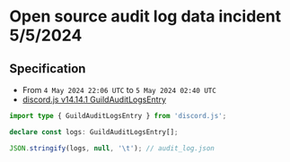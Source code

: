 # Open source audit log data incident 5/5/2024

## Specification

- From `4 May 2024 22:06 UTC` to `5 May 2024 02:40 UTC`
- [discord.js v14.14.1 GuildAuditLogsEntry](https://old.discordjs.dev/#/docs/discord.js/14.14.1/class/GuildAuditLogsEntry)

```ts
import type { GuildAuditLogsEntry } from 'discord.js';

declare const logs: GuildAuditLogsEntry[];

JSON.stringify(logs, null, '\t'); // audit_log.json
```
